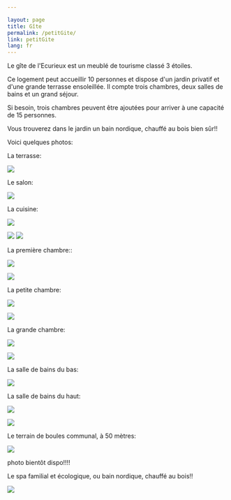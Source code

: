```yaml
---

layout: page
title: Gîte
permalink: /petitGite/
link: petitGite
lang: fr
---
```

Le gîte de l'Ecurieux est un meublé de tourisme classé 3 étoiles.

Ce logement peut accueillir 10 personnes et dispose d'un jardin privatif et  d'une grande terrasse ensoleillée. Il compte trois chambres, deux salles de bains et un grand séjour.

Si besoin, trois chambres peuvent être ajoutées pour arriver à une capacité de 15 personnes.

Vous trouverez dans le jardin un bain nordique, chauffé au bois bien sûr!!

Voici quelques photos:

La terrasse:

![](/images/petitGite/20160915_terrasse.jpg )

Le salon:

![](/images/petitGite/20160816_salon.jpg )

La cuisine:

![](/images/petitGite/20160915_cuisine.jpg )

![](/images/petitGite/20160915_cuisine2.jpg )
![](/images/petitGite/20160915_cuisine3.jpg )

La première chambre::

![](/images/petitGite/premiereChambre.jpg )

![](/images/petitGite/premiereChambre2.jpg )

La petite chambre:

![](/images/petitGite/petiteChambre.jpg )

![](/images/petitGite/petiteChambre2.jpg )

La grande chambre:

![](/images/petitGite/20160816_chambre3.jpg )

![](/images/petitGite/20160816_chambre3-2.jpg )

La salle de bains du bas:

![](/images/petitGite/20160915_douche.jpg )

La salle de bains du haut:

![](/images/petitGite/20160915_sdb-haut.jpg )

![](/images/petitGite/20160915_baignoire.jpg )

Le terrain de boules communal, à 50 mètres:

![](/images/petitGite/.jpg )

photo bientôt dispo!!!!


Le spa familial et écologique, ou bain nordique, chauffé au bois!!

![](/images/petitGite/spa.jpg )

